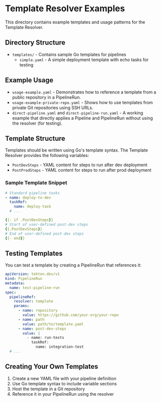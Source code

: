 # Template Resolver Examples

This directory contains example templates and usage patterns for the Template Resolver.

## Directory Structure

- `templates/` - Contains sample Go templates for pipelines
  - `simple.yaml` - A simple deployment template with echo tasks for testing

## Example Usage

- `usage-example.yaml` - Demonstrates how to reference a template from a public repository in a PipelineRun.
- `usage-example-private-repo.yaml` - Shows how to use templates from private Git repositories using SSH URLs.
- `direct-pipeline.yaml` and `direct-pipeline-run.yaml` - A working example that directly applies a Pipeline and PipelineRun without using the resolver (for testing).

## Template Structure

Templates should be written using Go's template syntax. The Template Resolver provides the following variables:

- `PostDevSteps` - YAML content for steps to run after dev deployment
- `PostProdSteps` - YAML content for steps to run after prod deployment

### Sample Template Snippet

```yaml
# Standard pipeline tasks
- name: deploy-to-dev
  taskRef:
    name: deploy-task
  # ...

{{- if .PostDevSteps}}
# Start of user-defined post-dev steps
{{.PostDevSteps}}
# End of user-defined post-dev steps
{{- end}}
```

## Testing Templates

You can test a template by creating a PipelineRun that references it:

```yaml
apiVersion: tekton.dev/v1
kind: PipelineRun
metadata:
  name: test-pipeline-run
spec:
  pipelineRef:
    resolver: template
    params:
      - name: repository
        value: https://github.com/your-org/your-repo
      - name: path
        value: path/to/template.yaml
      - name: post-dev-steps
        value: |
          - name: run-tests
            taskRef:
              name: integration-test
  # ...
```

## Creating Your Own Templates

1. Create a new YAML file with your pipeline definition
2. Use Go template syntax to include variable sections
3. Host the template in a Git repository
4. Reference it in your PipelineRun using the resolver